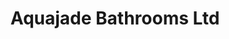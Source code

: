 ---
title: "Aquajade Bathrooms Ltd"
url: /kirkby-lonsdale/aquajade-bathrooms-ltd/
shop: Badezimmer
---